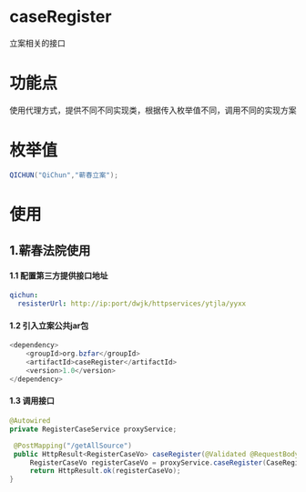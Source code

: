 # caseRegister

立案相关的接口



# 功能点

使用代理方式，提供不同不同实现类，根据传入枚举值不同，调用不同的实现方案



# 枚举值

```java
QICHUN("QiChun","蕲春立案");
```



# 使用

## 1.蕲春法院使用

#### 1.1 配置第三方提供接口地址

```yml
qichun:
  resisterUrl: http://ip:port/dwjk/httpservices/ytjla/yyxx
```

####	1.2 引入立案公共jar包

```java
<dependency>
    <groupId>org.bzfar</groupId>
    <artifactId>caseRegister</artifactId>
    <version>1.0</version>
</dependency>
```

####	1.3 调用接口

```java
@Autowired
private RegisterCaseService proxyService;

 @PostMapping("/getAllSource")
 public HttpResult<RegisterCaseVo> caseRegister(@Validated @RequestBody QiChunRegisterDto qiChunRegisterDto){
     RegisterCaseVo registerCaseVo = proxyService.caseRegister(CaseRegisterEnum.QICHUN.getCode(), qiChunRegisterDto);
     return HttpResult.ok(registerCaseVo);
}
```
